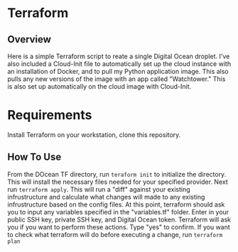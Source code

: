 # Terraform 
## Overview
Here is a simple Terraform script to reate a single Digital Ocean droplet. I've also included a Cloud-Init file to automatically set up the cloud instance with an installation of Docker, and to pull my Python application image.
This also pulls any new versions of the image with an app called "Watchtower." This is also set up automatically on the cloud image with Cloud-Init. 

# Requirements
Install Terraform on your workstation, clone this repository.

## How To Use
From the DOcean TF directory, run `teraform init` to initialize the directory. This will install the necessary files needed for your specified provider.
Next run `terraform apply`. This will run a "diff" against your existing infrustructure and calculate what changes will made to any existing infrustructure based on the config files. 
At this point, terraform should ask you to input any variables specified in the "variables.tf" folder. Enter in your public SSH key, private SSH key, and Digital Ocean token.
Terraform will ask you if you want to perform these actions. Type "yes" to confirm. 
If you want to check what terraform will do before executing a change, run `terraform plan`
